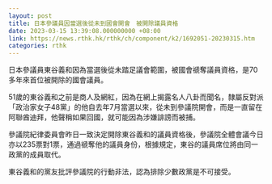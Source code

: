 ```yaml
---
layout: post
title: 日本參議員因當選後從未到國會開會　被開除議員資格
date: 2023-03-15 13:39:08.000000000 +08:00
link: https://news.rthk.hk/rthk/ch/component/k2/1692051-20230315.htm
categories: rthk
---
```


日本參議員東谷義和因為當選後從未踏足議會範圍，被國會禠奪議員資格，是70多年來首位被開除的國會議員。

51歲的東谷義和之前是商人及網紅，因為在網上揭露名人八卦而聞名，隸屬反對派「政治家女子48黨」的他自去年7月當選以來，從未到參議院開會，而是一直留在阿聯酋迪拜，他聲稱如果回國，就可能因為涉嫌誹謗而被捕。

參議院紀律委員會昨日一致決定開除東谷義和的議員資格後，參議院全體會議今日亦以235票對1票，通過禠奪他的議員身份，根據規定，東谷的議員席位將由同一政黨的成員取代。

東谷義和的黨友批評參議院的行動非法，認為排除少數政黨是不可接受。

